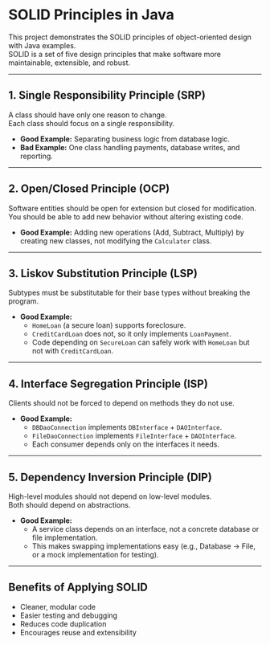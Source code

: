 # SOLID Principles in Java

This project demonstrates the SOLID principles of object-oriented design with Java examples.  
SOLID is a set of five design principles that make software more maintainable, extensible, and robust.

---

## 1. Single Responsibility Principle (SRP)
A class should have only one reason to change.  
Each class should focus on a single responsibility.

- **Good Example:** Separating business logic from database logic.  
- **Bad Example:** One class handling payments, database writes, and reporting.

---

## 2. Open/Closed Principle (OCP)
Software entities should be open for extension but closed for modification.  
You should be able to add new behavior without altering existing code.

- **Good Example:** Adding new operations (Add, Subtract, Multiply) by creating new classes, not modifying the `Calculator` class.

---

## 3. Liskov Substitution Principle (LSP)
Subtypes must be substitutable for their base types without breaking the program.

- **Good Example:**  
  - `HomeLoan` (a secure loan) supports foreclosure.  
  - `CreditCardLoan` does not, so it only implements `LoanPayment`.  
  - Code depending on `SecureLoan` can safely work with `HomeLoan` but not with `CreditCardLoan`.

---

## 4. Interface Segregation Principle (ISP)
Clients should not be forced to depend on methods they do not use.

- **Good Example:**  
  - `DBDaoConnection` implements `DBInterface` + `DAOInterface`.  
  - `FileDaoConnection` implements `FileInterface` + `DAOInterface`.  
  - Each consumer depends only on the interfaces it needs.

---

## 5. Dependency Inversion Principle (DIP)
High-level modules should not depend on low-level modules.  
Both should depend on abstractions.

- **Good Example:**  
  - A service class depends on an interface, not a concrete database or file implementation.  
  - This makes swapping implementations easy (e.g., Database → File, or a mock implementation for testing).

---

## Benefits of Applying SOLID
- Cleaner, modular code  
- Easier testing and debugging  
- Reduces code duplication  
- Encourages reuse and extensibility
